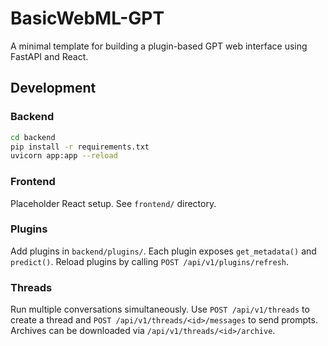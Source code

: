 # BasicWebML-GPT

A minimal template for building a plugin-based GPT web interface using FastAPI and React.

## Development

### Backend

```bash
cd backend
pip install -r requirements.txt
uvicorn app:app --reload
```

### Frontend

Placeholder React setup. See `frontend/` directory.

### Plugins

Add plugins in `backend/plugins/`. Each plugin exposes `get_metadata()` and `predict()`.
Reload plugins by calling `POST /api/v1/plugins/refresh`.

### Threads

Run multiple conversations simultaneously. Use `POST /api/v1/threads` to create a thread and `POST /api/v1/threads/<id>/messages` to send prompts. Archives can be downloaded via `/api/v1/threads/<id>/archive`.
